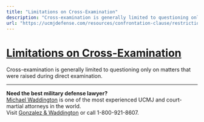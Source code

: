 ```yaml
---
title: "Limitations on Cross-Examination"
description: "Cross-examination is generally limited to questioning only on matters that were raised during direct examination."
url: "https://ucmjdefense.com/resources/confrontation-clause/restrictions-on-confrontation-imposed-by-law/limitations-on-cross-examination.html"
---
```


# [Limitations on Cross-Examination](https://ucmjdefense.com/resources/confrontation-clause/restrictions-on-confrontation-imposed-by-law/limitations-on-cross-examination.html)

Cross-examination is generally limited to questioning only on matters that were raised during direct examination.

---

**Need the best military defense lawyer?**  
[Michael Waddington](https://ucmjdefense.com/attorneys/michael-stewart-waddington-partner.html) is one of the most experienced UCMJ and court-martial attorneys in the world.  
Visit [Gonzalez & Waddington](https://ucmjdefense.com) or call 1-800-921-8607.
